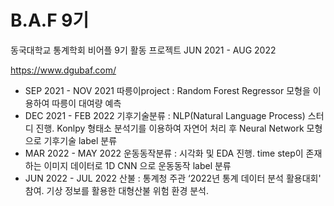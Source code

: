 # B.A.F 9기 

동국대학교 통계학회 비어플 9기 활동 프로젝트 
JUN 2021 - AUG 2022

https://www.dgubaf.com/   


- SEP 2021 - NOV 2021 따릉이project : Random Forest Regressor 모형을 이용하여 따릉이 대여량 예측
- DEC 2021 - FEB 2022 기후기술분류 : NLP(Natural Language Process) 스터디 진행. Konlpy 형태소 분석기를 이용하여 자연어 처리 후 Neural Network 모형으로 기후기술 label 분류
- MAR 2022 - MAY 2022 운동동작분류 : 시각화 및 EDA 진행. time step이 존재하는 이미지 데이터로 1D CNN 으로 운동동작 label 분류
- JUN 2022 - JUL 2022 산불 : 통계청 주관 ‘2022년 통계 데이터 분석 활용대회' 참여. 기상 정보를 활용한 대형산불 위험 환경 분석. 
